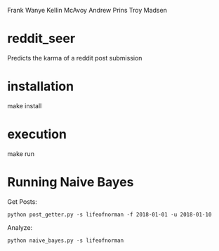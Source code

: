 Frank Wanye
Kellin McAvoy
Andrew Prins
Troy Madsen

# reddit_seer
Predicts the karma of a reddit post submission

# installation
make install

# execution
make run

# Running Naive Bayes
Get Posts:
```
python post_getter.py -s lifeofnorman -f 2018-01-01 -u 2018-01-10
```

Analyze:
```
python naive_bayes.py -s lifeofnorman
```